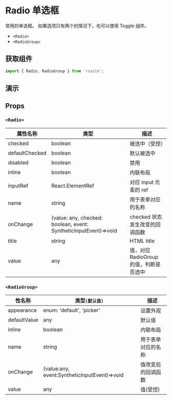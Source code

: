 # Radio 单选框

常用的单选框。 如果选项只有两个的情况下，也可以使用 Toggle 组件。

- `<Radio>`
- `<RadioGroup>`

## 获取组件

```js
import { Radio, RadioGroup } from 'rsuite';
```

## 演示

<!--{demo}-->

## Props

### `<Radio>`

| 属性名称       | 类型                                                             | 描述                                   |
| -------------- | ---------------------------------------------------------------- | -------------------------------------- |
| checked        | boolean                                                          | 被选中（受控）                         |
| defaultChecked | boolean                                                          | 默认被选中                             |
| disabled       | boolean                                                          | 禁用                                   |
| inline         | boolean                                                          | 内联布局                               |
| inputRef       | React.ElementRef                                                 | 对应 input 元素的 ref                  |
| name           | string                                                           | 用于表单对应的名称                     |
| onChange       | (value: any, checked: boolean, event: SyntheticInputEvent)=>void | checked 状态发生改变的回调函数         |
| title          | string                                                           | HTML title                             |
| value          | any                                                              | 值，对应 RadioGroup 的值，判断是否选中 |

### `<RadioGroup>`

| 性名称       | 类型`(默认值)`                               | 描述               |
| ------------ | -------------------------------------------- | ------------------ |
| appearance   | enum: 'default', 'picker'                    | 设置外观           |
| defaultValue | any                                          | 默认值             |
| inline       | boolean                                      | 内联布局           |
| name         | string                                       | 用于表单对应的名称 |
| onChange     | (value:any, event:SyntheticInputEvent)=>void | 值改变后的回调函数 |
| value        | any                                          | 值(受控)           |
